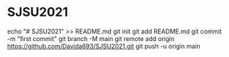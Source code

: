 # SJSU2021
echo "# SJSU2021" >> README.md
git init
git add README.md
git commit -m "first commit"
git branch -M main
git remote add origin https://github.com/Davida693/SJSU2021.git
git push -u origin main
